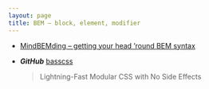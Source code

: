 ```yaml
---
layout: page
title: BEM – block, element, modifier
---
```


- [MindBEMding – getting your head ’round BEM syntax](http://csswizardry.com/2013/01/mindbemding-getting-your-head-round-bem-syntax/)

- **_GitHub_** [basscss](https://github.com/basscss/basscss)
  > Lightning-Fast Modular CSS with No Side Effects
